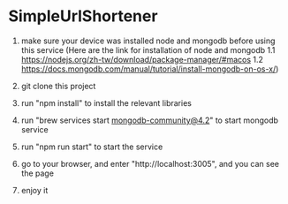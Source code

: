 # SimpleUrlShortener
1. make sure your device was installed node and mongodb before using this service 
(Here are the link for installation of node and mongodb
1.1 https://nodejs.org/zh-tw/download/package-manager/#macos
1.2 https://docs.mongodb.com/manual/tutorial/install-mongodb-on-os-x/)

2. git clone this project
3. run "npm install" to install the relevant libraries
4. run "brew services start mongodb-community@4.2" to start mongodb service
5. run "npm run start" to start the service
6. go to your browser, and enter "http://localhost:3005", and you can see the page
7. enjoy it